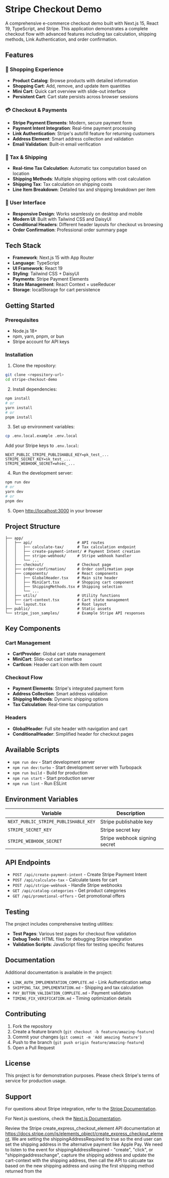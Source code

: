 # Stripe Checkout Demo

A comprehensive e-commerce checkout demo built with Next.js 15, React 19, TypeScript, and Stripe. This application demonstrates a complete checkout flow with advanced features including tax calculation, shipping methods, Link Authentication, and order confirmation.

## Features

### 🛒 Shopping Experience
- **Product Catalog**: Browse products with detailed information
- **Shopping Cart**: Add, remove, and update item quantities
- **Mini Cart**: Quick cart overview with slide-out interface
- **Persistent Cart**: Cart state persists across browser sessions

### 💳 Checkout & Payments
- **Stripe Payment Elements**: Modern, secure payment form
- **Payment Intent Integration**: Real-time payment processing
- **Link Authentication**: Stripe's autofill feature for returning customers
- **Address Element**: Smart address collection and validation
- **Email Validation**: Built-in email verification

### 🧾 Tax & Shipping
- **Real-time Tax Calculation**: Automatic tax computation based on location
- **Shipping Methods**: Multiple shipping options with cost calculation
- **Shipping Tax**: Tax calculation on shipping costs
- **Line Item Breakdown**: Detailed tax and shipping breakdown per item

### 🎨 User Interface
- **Responsive Design**: Works seamlessly on desktop and mobile
- **Modern UI**: Built with Tailwind CSS and DaisyUI
- **Conditional Headers**: Different header layouts for checkout vs browsing
- **Order Confirmation**: Professional order summary page

## Tech Stack

- **Framework**: Next.js 15 with App Router
- **Language**: TypeScript
- **UI Framework**: React 19
- **Styling**: Tailwind CSS + DaisyUI
- **Payments**: Stripe Payment Elements
- **State Management**: React Context + useReducer
- **Storage**: localStorage for cart persistence

## Getting Started

### Prerequisites

- Node.js 18+ 
- npm, yarn, pnpm, or bun
- Stripe account for API keys

### Installation

1. Clone the repository:
```bash
git clone <repository-url>
cd stripe-checkout-demo
```

2. Install dependencies:
```bash
npm install
# or
yarn install
# or
pnpm install
```

3. Set up environment variables:
```bash
cp .env.local.example .env.local
```

Add your Stripe keys to `.env.local`:
```env
NEXT_PUBLIC_STRIPE_PUBLISHABLE_KEY=pk_test_...
STRIPE_SECRET_KEY=sk_test_...
STRIPE_WEBHOOK_SECRET=whsec_...
```

4. Run the development server:
```bash
npm run dev
# or
yarn dev
# or
pnpm dev
```

5. Open [http://localhost:3000](http://localhost:3000) in your browser

## Project Structure

```
├── app/
│   ├── api/                    # API routes
│   │   ├── calculate-tax/      # Tax calculation endpoint
│   │   ├── create-payment-intent/ # Payment Intent creation
│   │   ├── stripe-webhook/     # Stripe webhook handler
│   │   └── ...
│   ├── checkout/               # Checkout page
│   ├── order-confirmation/     # Order confirmation page
│   ├── components/             # React components
│   │   ├── GlobalHeader.tsx    # Main site header
│   │   ├── MiniCart.tsx        # Shopping cart component
│   │   ├── ShippingMethods.tsx # Shipping selection
│   │   └── ...
│   ├── utils/                  # Utility functions
│   ├── cart-context.tsx        # Cart state management
│   └── layout.tsx              # Root layout
├── public/                     # Static assets
└── stripe_json_samples/        # Example Stripe API responses
```

## Key Components

### Cart Management
- **CartProvider**: Global cart state management
- **MiniCart**: Slide-out cart interface
- **CartIcon**: Header cart icon with item count

### Checkout Flow
- **Payment Elements**: Stripe's integrated payment form
- **Address Collection**: Smart address validation
- **Shipping Methods**: Dynamic shipping options
- **Tax Calculation**: Real-time tax computation

### Headers
- **GlobalHeader**: Full site header with navigation and cart
- **ConditionalHeader**: Simplified header for checkout pages

## Available Scripts

- `npm run dev` - Start development server
- `npm run dev:turbo` - Start development server with Turbopack
- `npm run build` - Build for production
- `npm run start` - Start production server
- `npm run lint` - Run ESLint

## Environment Variables

| Variable | Description |
|----------|-------------|
| `NEXT_PUBLIC_STRIPE_PUBLISHABLE_KEY` | Stripe publishable key |
| `STRIPE_SECRET_KEY` | Stripe secret key |
| `STRIPE_WEBHOOK_SECRET` | Stripe webhook signing secret |

## API Endpoints

- `POST /api/create-payment-intent` - Create Stripe Payment Intent
- `POST /api/calculate-tax` - Calculate taxes for cart
- `POST /api/stripe-webhook` - Handle Stripe webhooks
- `GET /api/catalog-categories` - Get product categories
- `GET /api/promotional-offers` - Get promotional offers

## Testing

The project includes comprehensive testing utilities:

- **Test Pages**: Various test pages for checkout flow validation
- **Debug Tools**: HTML files for debugging Stripe integration
- **Validation Scripts**: JavaScript files for testing specific features

## Documentation

Additional documentation is available in the project:

- `LINK_AUTH_IMPLEMENTATION_COMPLETE.md` - Link Authentication setup
- `SHIPPING_TAX_IMPLEMENTATION.md` - Shipping and tax calculation
- `PAY_BUTTON_VALIDATION_COMPLETE.md` - Payment validation
- `TIMING_FIX_VERIFICATION.md` - Timing optimization details

## Contributing

1. Fork the repository
2. Create a feature branch (`git checkout -b feature/amazing-feature`)
3. Commit your changes (`git commit -m 'Add amazing feature'`)
4. Push to the branch (`git push origin feature/amazing-feature`)
5. Open a Pull Request

## License

This project is for demonstration purposes. Please check Stripe's terms of service for production usage.

## Support

For questions about Stripe integration, refer to the [Stripe Documentation](https://docs.stripe.com/).

For Next.js questions, check the [Next.js Documentation](https://nextjs.org/docs).

Review the Stripe create_express_checkout_element API documentation at https://docs.stripe.com/js/elements_object/create_express_checkout_element.  We are setting the shippingAddressRequired to true so the end user can set the shipping address in the alternative payment like Apple Pay.  We need to listen to the event for shippingAddressRequired - "create", "click", or "shippingaddresschange", capture the shipping address and update the cart-context with the shipping address, then call the API to calcuate tax based on the new shipping address and using the first shipping method returned from the 